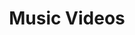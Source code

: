 ---
title: Music Videos
position: 1
pagination:
  enabled: true
  collection: work
  sort_field: date
  sort_reverse: true
  per_page: 24
layout: work
---